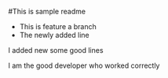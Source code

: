#This is sample readme

  - This is feature a branch
  - The newly added line

I added new some good
lines

I am the good developer who worked correctly
